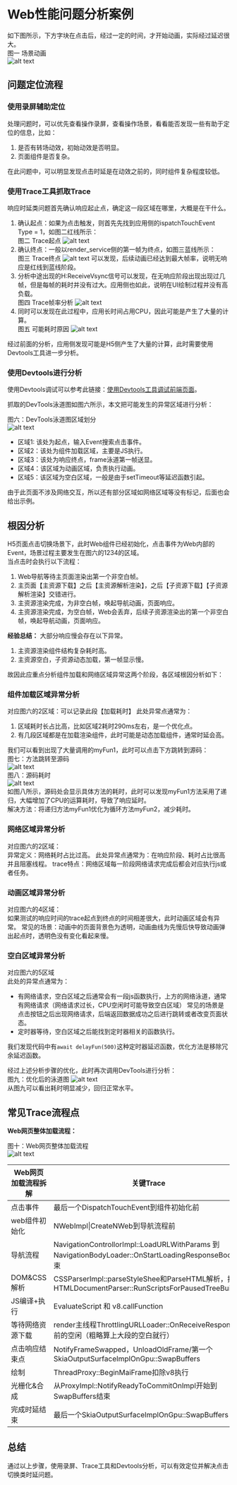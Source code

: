 # Web性能问题分析案例

如下图所示，下方字块在点击后，经过一定的时间，才开始动画，实际经过延迟很大。  
图一 场景动画  
![alt text](./figures/web-analyse-0.gif)  

## 问题定位流程

### 使用录屏辅助定位

处理问题时，可以优先查看操作录屏，查看操作场景，看看能否发现一些有助于定位的信息，比如：

1. 是否有转场动效，初始动效是否明显。
2. 页面组件是否复杂。

在此问题中，可以明显发现点击时延是在动效之前的，同时组件复杂程度较低。

### 使用Trace工具抓取Trace

响应时延类问题首先确认响应起止点，确定这一段区域在哪里，大概是在干什么。

1. 确认起点：如果为点击触发，则首先先找到应用侧的ispatchTouchEvent Type = 1，如图二红线所示：  
    图二 Trace起点
    ![alt text](./figures/web-analyse-1.png)
2. 确认终点：一般以render_service侧的第一帧为终点，如图三蓝线所示：  
    图三 Trace终点
    ![alt text](./figures/web-analyse-2.png)
    可以发现，后续动画已经达到最大帧率，说明无响应是红线到蓝线阶段。
3. 分析中途出现的H:ReceiveVsync信号可以发现，在无响应阶段出现出现过几帧，但是每帧的耗时并没有过大。应用侧也如此，说明在UI绘制过程并没有高负载。  
    图四 Trace帧率分析
    ![alt text](./figures/web-analyse-3.png)
4. 同时可以发现在此过程中，应用长时间占用CPU，因此可能是产生了大量的计算。  
    图五 可能耗时原因
    ![alt text](./figures/web-analyse-4.png)

经过前面的分析，应用侧发现可能是H5侧产生了大量的计算，此时需要使用Devtools工具进一步分析。

### 使用Devtools进行分析

使用Devtools调试可以参考此链接：[使用Devtools工具调试前端页面](https://developer.huawei.com/consumer/cn/doc/harmonyos-guides-V5/web-debugging-with-devtools-V5?catalogVersion=V5)。

抓取的DevTools泳道图如图六所示，本文把可能发生的异常区域进行分析： 

图六：DevTools泳道图区域划分  
![alt text](./figures/web-analyse-5.png)

- 区域1: 该处为起点，输入Event搜索点击事件。
- 区域2：该处为组件加载区域，主要是JS执行。
- 区域3：该处为响应终点，frame泳道第一帧送显。
- 区域4：该区域为动画区域，负责执行动画。
- 区域5：该区域为空白区域，一般是由于setTimeout等延迟函数引起。

由于此页面不涉及网络交互，所以还有部分区域如网络区域等没有标记，后面也会给出示例。

## 根因分析

H5页面点击切换场景下，此时Web组件已经初始化，点击事件为Web内部的Event，场景过程主要发生在图六的1234的区域。  
当点击时会执行以下流程：
1. Web导航等待主页面渲染出第一个非空白帧。
2. 主页面【主资源下载】之后【主资源解析渲染】，之后【子资源下载】【子资源解析渲染】交错进行。
3. 主资源渲染完成，为非空白帧，唤起导航动画，页面响应。
4. 主资源渲染完成，为空白帧，Web会丢弃，后续子资源渲染出的第一个非空白帧，唤起导航动画，页面响应。

**经验总结：** 大部分响应慢会存在以下异常。
1. 主资源渲染组件结构复杂耗时高。
2. 主资源空白，子资源动态加载，第一帧显示慢。

故因此应重点分析组件加载和网络区域异常这两个阶段，各区域根因分析如下：

### 组件加载区域异常分析

对应图六的2区域：可以记录此段【加载耗时】
此处异常点通常为：
1. 区域耗时长占比高，比如区域2耗时290ms左右，是一个优化点。
2. 有几段区域都是在加载渲染组件，此时可能是动态加载组件，通常时延会高。

我们可以看到出现了大量调用的myFun1，此时可以点击下方跳转到源码：   
图七：方法跳转至源码  
![alt text](./figures/web-analyse-7.png)  
图八：源码耗时  
![alt text](./figures/web-analyse-8.png)  
如图八所示，源码处会显示具体方法的耗时，此时可以发现myFun1方法采用了递归，大幅增加了CPU的运算耗时，导致了响应延时。  
解决方法：将递归方法myFun1优化为循环方法myFun2，减少耗时。

### 网络区域异常分析

对应图六的2区域：  
异常定义：网络耗时占比过高。
此处异常点通常为：在响应阶段、耗时占比很高并且阻塞线程。
trace特点：网络区域每一阶段网络请求完成后都会对应执行js或者任务。

### 动画区域异常分析

对应图六的4区域：  
如果测试的响应时间的trace起点到终点的时间相差很大，此时动画区域会有异常。
常见的场景：动画中的页面背景色为透明，动画曲线为先慢后快导致动画弹出起点时，透明色没有变化看起来慢。

### 空白区域异常分析

对应图六的5区域  
此处的异常点通常为：  
- 有网络请求，空白区域之后通常会有一段js函数执行，上方的网络泳道，通常有网络请求（网络请求过长，CPU空闲时可能导致空白区域）
常见的场景是点击按钮之后出现网络请求，后端返回数据成功之后进行跳转或者改变页面状态。
- 定时器等待，空白区域之后能找到定时器相关的函数执行。

我们发现代码中有`await delayFun(500)`这种定时器延迟函数，优化方法是移除冗余延迟函数。


经过上述分析步骤的优化，此时再次调用DevTools进行分析：  
图九：优化后的泳道图
![alt text](./figures/web-analyse-9.png)  
从图九可以看出耗时明显减少，回归正常水平。

## 常见Trace流程点

**Web网页整体加载流程：**

图十：Web网页整体加载流程   
![alt text](./figures/web-analyse-6.png)

| Web网页加载流程拆解 | 关键Trace |  
| --- | --- |  
| 点击事件 | 最后一个DispatchTouchEvent到组件初始化前 | 
| web组件初始化 | NWebImpl\|CreateNWeb到导航流程前 | 
| 导航流程 | NavigationControllorImpl::LoadURLWithParams 到 NavigationBodyLoader::OnStartLoadingResponseBody结束 |
| DOM&CSS解析 | CSSParserImpl::parseStyleShee和ParseHTML解析，扣除HTMLDocumentParser::RunScriptsForPausedTreeBuilder |
| JS编译+执行 | EvaluateScript 和 v8.callFunction |
| 等待网络资源下载 | render主线程ThrottlingURLLoader::OnReceiveResponse前的空闲（粗略算上大段的空白就行） |
| 点击响应结束点 | NotifyFrameSwapped，UnloadOldFrame/第一个SkiaOutputSurfaceImplOnGpu::SwapBuffers |
| 绘制 | ThreadProxy::BeginMaiFrame扣除v8执行 |
| 光栅化&合成 | 从ProxyImpl::NotifyReadyToCommitOnImpl开始到SwapBuffers结束 |
| 完成时延结束 | 最后一个SkiaOutputSurfaceImplOnGpu::SwapBuffers |


## 总结

通过以上步骤，使用录屏、Trace工具和Devtools分析，可以有效定位并解决点击切换类时延问题。
